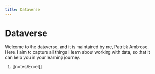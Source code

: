 ```yaml
---
title: Dataverse
---
```


# Dataverse

Welcome to the dataverse, and it is maintained by me, Patrick Ambrose. Here, I aim to capture all things I learn about working with data, so that it can help you in your learning journey.

1. [[notes/Excel]]